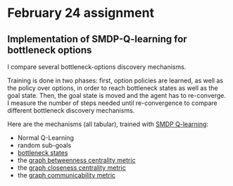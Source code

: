 # February 24 assignment

## Implementation of SMDP-Q-learning for bottleneck options

I compare several bottleneck-options discovery mechanisms.

Training is done in two phases: first, option policies are learned, as well as the policy over options, in order to reach bottleneck states as well as the goal state. Then, the goal state is moved and the agent has to re-converge. I measure the number of steps needed until re-convergence to compare different bottleneck discovery mechanisms.

Here are the mechanisms (all tabular), trained with [SMDP Q-learning](https://webdocs.cs.ualberta.ca/~sutton/papers/SPS-aij.pdf):
- Normal Q-Learning
- random sub-goals
- [bottleneck states](http://www.mcgovern-fagg.org/amy/pubs/mcgovern_barto_icml2001.pdf)
- the [graph betweenness centrality metric](https://papers.nips.cc/paper/3411-skill-characterization-based-on-betweenness.pdf)
- the [graph closeness centrality metric](http://leonidzhukov.ru/hse/2013/socialnetworks/papers/freeman79-centrality.pdf)
- the [graph communicability metric](https://arxiv.org/abs/0707.0756)